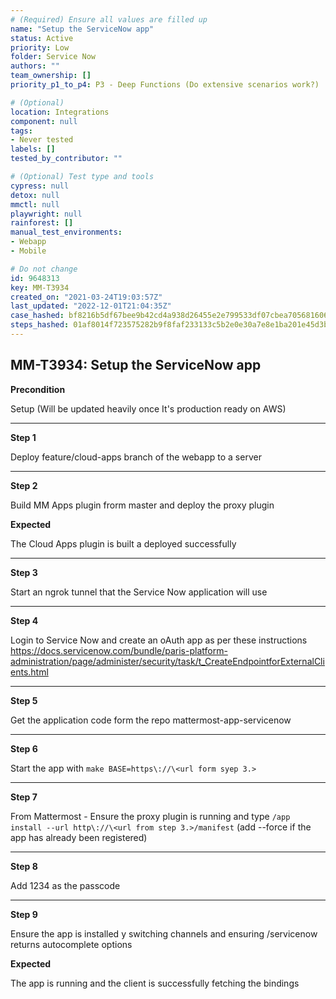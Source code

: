 ```yaml
---
# (Required) Ensure all values are filled up
name: "Setup the ServiceNow app"
status: Active
priority: Low
folder: Service Now
authors: ""
team_ownership: []
priority_p1_to_p4: P3 - Deep Functions (Do extensive scenarios work?)

# (Optional)
location: Integrations
component: null
tags:
- Never tested
labels: []
tested_by_contributor: ""

# (Optional) Test type and tools
cypress: null
detox: null
mmctl: null
playwright: null
rainforest: []
manual_test_environments:
- Webapp
- Mobile

# Do not change
id: 9648313
key: MM-T3934
created_on: "2021-03-24T19:03:57Z"
last_updated: "2022-12-01T21:04:35Z"
case_hashed: bf8216b5df67bee9b42cd4a938d26455e2e799533df07cbea705681606814158b79482341c1f12ed3cbaeb98aeb11a87
steps_hashed: 01af8014f723575282b9f8faf233133c5b2e0e30a7e8e1ba201e45d3b0087a229469b0c012bd38eb903084d083cfb9fc
---
```


<!-- (Auto-generated) Based on frontmatter's "key" and "name" -->

## MM-T3934: Setup the ServiceNow app

**Precondition**

Setup (Will be updated heavily once It's production ready on AWS)

---

**Step 1**

Deploy feature/cloud-apps branch of the webapp to a server

---

**Step 2**

Build MM Apps plugin frorm master and deploy the proxy plugin

**Expected**

The Cloud Apps plugin is built a deployed successfully

---

**Step 3**

Start an ngrok tunnel that the Service Now application will use

---

**Step 4**

Login to Service Now and create an oAuth app as per these instructions <https://docs.servicenow.com/bundle/paris-platform-administration/page/administer/security/task/t_CreateEndpointforExternalClients.html>

---

**Step 5**

Get the application code form the repo mattermost-app-servicenow

---

**Step 6**

Start the app with `make BASE=https\://\<url form syep 3.>`

---

**Step 7**

From Mattermost - Ensure the proxy plugin is running and type `/app install --url http\://\<url from step 3.>/manifest` (add --force if the app has already been registered)

---

**Step 8**

Add 1234 as the passcode

---

**Step 9**

Ensure the app is installed y switching channels and ensuring /servicenow returns autocomplete options

**Expected**

The app is running and the client is successfully fetching the bindings
